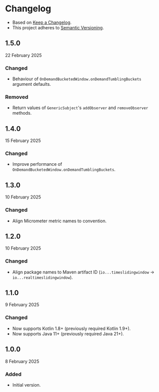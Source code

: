 # Changelog
- Based on [Keep a Changelog](https://keepachangelog.com/en/1.1.0/).
- This project adheres to [Semantic Versioning](https://semver.org/spec/v2.0.0.html).

## 1.5.0
22 February 2025

### Changed
- Behaviour of `OnDemandBucketedWindow.onDemandTumblingBuckets` argument defaults.

### Removed
- Return values of `GenericSubject`'s `addObserver` and `removeObserver` methods.

## 1.4.0
15 February 2025

### Changed
- Improve performance of `OnDemandBucketedWindow.onDemandTumblingBuckets`.

## 1.3.0
10 February 2025

### Changed
- Align Micrometer metric names to convention.

## 1.2.0
10 February 2025

### Changed
- Align package names to Maven artifact ID (`io...timeslidingwindow` -> `io...realtimeslidingwindow`).

## 1.1.0
9 February 2025

### Changed
- Now supports Kotlin 1.8+ (previously required Kotlin 1.9+).
- Now supports Java 11+ (previously required Java 21+).

## 1.0.0
8 February 2025

### Added
- Initial version.
